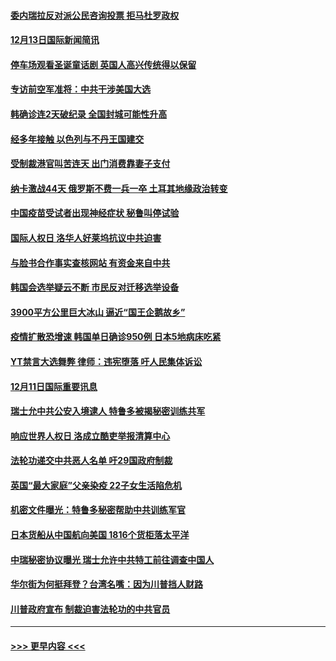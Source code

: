 #### [委内瑞拉反对派公民咨询投票 拒马杜罗政权](../pages/prog202/a103009044.md?t=12140202) 
#### [12月13日国际新闻简讯](../pages/prog202/a103009030.md?t=12140202) 
#### [停车场观看圣诞童话剧 英国人高兴传统得以保留](../pages/prog202/a103009028.md?t=12140202) 
#### [专访前空军准将：中共干涉美国大选](../pages/prog202/a103009007.md?t=12140202) 
#### [韩确诊连2天破纪录 全国封城可能性升高](../pages/prog202/a103008958.md?t=12140202) 
#### [经多年接触 以色列与不丹王国建交](../pages/prog202/a103008765.md?t=12140202) 
#### [受制裁港官叫苦连天 出门消费靠妻子支付](../pages/prog202/a103008752.md?t=12140202) 
#### [纳卡激战44天 俄罗斯不费一兵一卒 土耳其地缘政治转变](../pages/prog202/a103008721.md?t=12140202) 
#### [中国疫苗受试者出现神经症状 秘鲁叫停试验](../pages/prog202/a103008507.md?t=12140202) 
#### [国际人权日 洛华人好莱坞抗议中共迫害](../pages/prog202/a103008449.md?t=12140202) 
#### [与脸书合作事实查核网站 有资金来自中共](../pages/prog202/a103008385.md?t=12140202) 
#### [韩国会选举疑云不断 市民反对迁移选举设备](../pages/prog202/a103008343.md?t=12140202) 
#### [3900平方公里巨大冰山 逼近“国王企鹅故乡”](../pages/prog202/a103008147.md?t=12140202) 
#### [疫情扩散恐增速 韩国单日确诊950例 日本5地病床吃紧](../pages/prog202/a103008041.md?t=12140202) 
#### [YT禁言大选舞弊 律师：违宪堕落 吁人民集体诉讼](../pages/prog202/a103007842.md?t=12140202) 
#### [12月11日国际重要讯息](../pages/prog202/a103007429.md?t=12140202) 
#### [瑞士允中共公安入境逮人 特鲁多被揭秘密训练共军](../pages/prog202/a103007533.md?t=12140202) 
#### [响应世界人权日 洛成立酷吏举报清算中心](../pages/prog202/a103007518.md?t=12140202) 
#### [法轮功递交中共恶人名单 吁29国政府制裁](../pages/prog202/a103007475.md?t=12140202) 
#### [英国“最大家庭”父亲染疫 22子女生活陷危机](../pages/prog202/a103007390.md?t=12140202) 
#### [机密文件曝光：特鲁多秘密帮助中共训练军官](../pages/prog202/a103007352.md?t=12140202) 
#### [日本货船从中国航向美国 1816个货柜落太平洋](../pages/prog202/a103007320.md?t=12140202) 
#### [中瑞秘密协议曝光 瑞士允许中共特工前往调查中国人](../pages/prog202/a103007325.md?t=12140202) 
#### [华尔街为何挺拜登？台湾名嘴：因为川普挡人财路](../pages/prog202/a103007246.md?t=12140202) 
#### [川普政府宣布 制裁迫害法轮功的中共官员](../pages/prog202/a103007231.md?t=12140202) 

----
#### [ >>> 更早内容 <<< ](../indexes/prog202-earlier.md)
